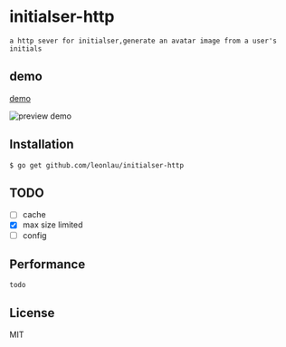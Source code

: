 # initialser-http
    a http sever for initialser,generate an avatar image from a user's initials
    
## demo

[demo](http://initialser.mingtianqi.com)
    
    
 ![preview demo](https://raw.githubusercontent.com/leonlau/initialser-http/master/resource/demo.png)



## Installation

    $ go get github.com/leonlau/initialser-http

## TODO 

- [ ] cache
- [x] max size limited
- [ ] config

## Performance

    todo

## License

MIT

